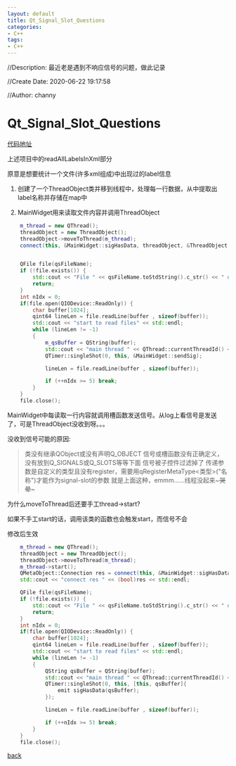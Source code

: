 ```yaml
---
layout: default
title: Qt_Signal_Slot_Questions
categories:
- C++
tags:
- C++
---
```

//Description: 最近老是遇到不响应信号的问题，做此记录

//Create Date: 2020-06-22 19:17:58

//Author: channy

# Qt_Signal_Slot_Questions

[代码地址](https://github.com/channyHuang/baseProject.git)

上述项目中的readAllLabelsInXml部分

原意是想要统计一个文件(许多xml组成)中出现过的label信息

1. 创建了一个ThreadObject类并移到线程中，处理每一行数据，从中提取出label名称并存储在map中

2. MainWidget用来读取文件内容并调用ThreadObject

```c++
    m_thread = new QThread();
    threadObject = new ThreadObject();
    threadObject->moveToThread(m_thread);
    connect(this, &MainWidget::sigHasData, threadObject, &ThreadObject::analyse);


    QFile file(qsFileName);
    if (!file.exists()) {
        std::cout << "File " << qsFileName.toStdString().c_str() << " does not exist" << std::endl;
        return;
    }
    int nIdx = 0;
    if(file.open(QIODevice::ReadOnly)) {
        char buffer[1024];
        qint64 lineLen = file.readLine(buffer , sizeof(buffer));
        std::cout << "start to read files" << std::endl;
        while (lineLen != -1)
        {
            m_qsBuffer = QString(buffer);
            std::cout << "main thread " << QThread::currentThreadId() << std::endl;
            QTimer::singleShot(0, this, &MainWidget::sendSig);

            lineLen = file.readLine(buffer , sizeof(buffer));

            if (++nIdx >= 5) break;
        }
    }
    file.close();
```

MainWidget中每读取一行内容就调用槽函数发送信号。从log上看信号是发送了，可是ThreadObject没收到呀。。。

没收到信号可能的原因:

> 类没有继承QObject或没有声明Q_OBJECT
> 信号或槽函数没有正确定义，没有放到Q_SIGNALS或Q_SLOTS等等下面
> 信号被子控件过滤掉了
> 传递参数是自定义的类型且没有register，需要用qRegisterMetaType<类型>("名称")才能作为signal-slot的参数
> 就是上面这种，emmm......线程没起来~~~哭晕~~~

为什么moveToThread后还要手工thread->start?

如果不手工start的话，调用该类的函数也会触发start，而信号不会

修改后生效
```c++
    m_thread = new QThread();
    threadObject = new ThreadObject();
    threadObject->moveToThread(m_thread);
    m_thread->start();
    QMetaObject::Connection res = connect(this, &MainWidget::sigHasData, threadObject, &ThreadObject::analyse);
    std::cout << "connect res " << (bool)res << std::endl;

    QFile file(qsFileName);
    if (!file.exists()) {
        std::cout << "File " << qsFileName.toStdString().c_str() << " does not exist" << std::endl;
        return;
    }
    int nIdx = 0;
    if(file.open(QIODevice::ReadOnly)) {
        char buffer[1024];
        qint64 lineLen = file.readLine(buffer , sizeof(buffer));
        std::cout << "start to read files" << std::endl;
        while (lineLen != -1)
        {
            QString qsBuffer = QString(buffer);
            std::cout << "main thread " << QThread::currentThreadId() << std::endl;
            QTimer::singleShot(0, this, [this, qsBuffer]{
                emit sigHasData(qsBuffer);
            });

            lineLen = file.readLine(buffer , sizeof(buffer));

            if (++nIdx >= 5) break;
        }
    }
    file.close();
```

[back](/)

